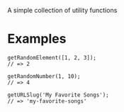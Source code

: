 A simple collection of utility functions 

# Examples

```
getRandomElement([1, 2, 3]);
// => 2
```

```
getRandomNumber(1, 10);
// => 4
```

```
getURLSlug('My Favorite Songs');
// => 'my-favorite-songs'
```